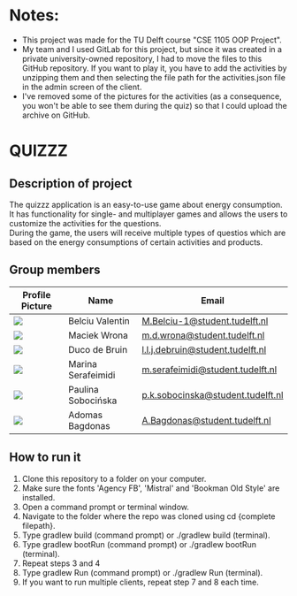 # Notes: 
- This project was made for the TU Delft course "CSE 1105 OOP Project".
- My team and I used GitLab for this project, but since it was created in a private university-owned repository, I had to move the files to this GitHub repository. If you want to play it, you have to add the activities by unzipping them and then selecting the file path for the activities.json file in the admin screen of the client. 
- I've removed some of the pictures for the activities (as a consequence, you won't be able to see them during the quiz) so that I could upload the archive on GitHub.


# QUIZZZ

## Description of project
The quizzz application is an easy-to-use game about energy consumption. \
It has functionality for single- and multiplayer games and allows the users to customize the activities for the questions. \
During the game, the users will receive multiple types of questios which are based on the energy consumptions of certain activities and products.

## Group members

| Profile Picture | Name | Email |
|---|---|---|
| ![](https://eu.ui-avatars.com/api/?name=OOPP&length=4&size=50&color=DDD&background=777&font-size=0.325) | Belciu Valentin | M.Belciu-1@student.tudelft.nl |
| ![](https://secure.gravatar.com/avatar/26d4db0644f2b50282f17e28e25b1f1e?s=50&d=identicon) | Maciek Wrona | m.d.wrona@student.tudelft.nl |
| ![](https://i.ibb.co/k9YpMZz/pf-50x50.jpg) | Duco de Bruin | l.l.j.debruin@student.tudelft.nl |
| ![](https://i.ibb.co/GthF6TS/rsz-lovemonky.jpg) | Marina Serafeimidi | m.serafeimidi@student.tudelft.nl |
| ![](https://i.postimg.cc/qqDqyPLs/2d06142a31708ec1a6e3354057f788ef.jpg) | Paulina Sobocińska | p.k.sobocinska@student.tudelft.nl |
| ![](https://i.ibb.co/Xx04ZVb/Wack.png) | Adomas Bagdonas | A.Bagdonas@student.tudelft.nl |
 

## How to run it
1. Clone this repository to a folder on your computer.
2. Make sure the fonts 'Agency FB', 'Mistral' and 'Bookman Old Style' are installed.
3. Open a command prompt or terminal window.
4. Navigate to the folder where the repo was cloned using cd {complete filepath}.
5. Type gradlew build (command prompt) or ./gradlew build (terminal).
6. Type gradlew bootRun (command prompt) or ./gradlew bootRun (terminal).
7. Repeat steps 3 and 4
8. Type gradlew Run (command prompt) or ./gradlew Run (terminal).
9. If you want to run multiple clients, repeat step 7 and 8 each time.

